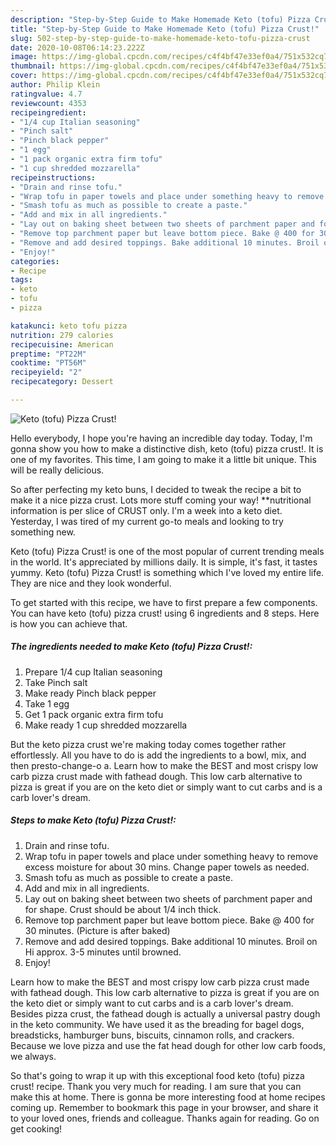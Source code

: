 ```yaml
---
description: "Step-by-Step Guide to Make Homemade Keto (tofu) Pizza Crust!"
title: "Step-by-Step Guide to Make Homemade Keto (tofu) Pizza Crust!"
slug: 502-step-by-step-guide-to-make-homemade-keto-tofu-pizza-crust
date: 2020-10-08T06:14:23.222Z
image: https://img-global.cpcdn.com/recipes/c4f4bf47e33ef0a4/751x532cq70/keto-tofu-pizza-crust-recipe-main-photo.jpg
thumbnail: https://img-global.cpcdn.com/recipes/c4f4bf47e33ef0a4/751x532cq70/keto-tofu-pizza-crust-recipe-main-photo.jpg
cover: https://img-global.cpcdn.com/recipes/c4f4bf47e33ef0a4/751x532cq70/keto-tofu-pizza-crust-recipe-main-photo.jpg
author: Philip Klein
ratingvalue: 4.7
reviewcount: 4353
recipeingredient:
- "1/4 cup Italian seasoning"
- "Pinch salt"
- "Pinch black pepper"
- "1 egg"
- "1 pack organic extra firm tofu"
- "1 cup shredded mozzarella"
recipeinstructions:
- "Drain and rinse tofu."
- "Wrap tofu in paper towels and place under something heavy to remove excess moisture for about 30 mins. Change paper towels as needed."
- "Smash tofu as much as possible to create a paste."
- "Add and mix in all ingredients."
- "Lay out on baking sheet between two sheets of parchment paper and for shape. Crust should be about 1/4 inch thick."
- "Remove top parchment paper but leave bottom piece. Bake @ 400 for 30 minutes. (Picture is after baked)"
- "Remove and add desired toppings. Bake additional 10 minutes. Broil on Hi approx. 3-5 minutes until browned."
- "Enjoy!"
categories:
- Recipe
tags:
- keto
- tofu
- pizza

katakunci: keto tofu pizza 
nutrition: 279 calories
recipecuisine: American
preptime: "PT22M"
cooktime: "PT56M"
recipeyield: "2"
recipecategory: Dessert

---
```



![Keto (tofu) Pizza Crust!](https://img-global.cpcdn.com/recipes/c4f4bf47e33ef0a4/751x532cq70/keto-tofu-pizza-crust-recipe-main-photo.jpg)

Hello everybody, I hope you're having an incredible day today. Today, I'm gonna show you how to make a distinctive dish, keto (tofu) pizza crust!. It is one of my favorites. This time, I am going to make it a little bit unique. This will be really delicious.

So after perfecting my keto buns, I decided to tweak the recipe a bit to make it a nice pizza crust. Lots more stuff coming your way! **nutritional information is per slice of CRUST only. I&#39;m a week into a keto diet. Yesterday, I was tired of my current go-to meals and looking to try something new.

Keto (tofu) Pizza Crust! is one of the most popular of current trending meals in the world. It's appreciated by millions daily. It is simple, it's fast, it tastes yummy. Keto (tofu) Pizza Crust! is something which I've loved my entire life. They are nice and they look wonderful.


To get started with this recipe, we have to first prepare a few components. You can have keto (tofu) pizza crust! using 6 ingredients and 8 steps. Here is how you can achieve that.

<!--inarticleads1-->

##### The ingredients needed to make Keto (tofu) Pizza Crust!:

1. Prepare 1/4 cup Italian seasoning
1. Take Pinch salt
1. Make ready Pinch black pepper
1. Take 1 egg
1. Get 1 pack organic extra firm tofu
1. Make ready 1 cup shredded mozzarella


But the keto pizza crust we&#39;re making today comes together rather effortlessly. All you have to do is add the ingredients to a bowl, mix, and then presto-change-o a. Learn how to make the BEST and most crispy low carb pizza crust made with fathead dough. This low carb alternative to pizza is great if you are on the keto diet or simply want to cut carbs and is a carb lover&#39;s dream. 

<!--inarticleads2-->

##### Steps to make Keto (tofu) Pizza Crust!:

1. Drain and rinse tofu.
1. Wrap tofu in paper towels and place under something heavy to remove excess moisture for about 30 mins. Change paper towels as needed.
1. Smash tofu as much as possible to create a paste.
1. Add and mix in all ingredients.
1. Lay out on baking sheet between two sheets of parchment paper and for shape. Crust should be about 1/4 inch thick.
1. Remove top parchment paper but leave bottom piece. Bake @ 400 for 30 minutes. (Picture is after baked)
1. Remove and add desired toppings. Bake additional 10 minutes. Broil on Hi approx. 3-5 minutes until browned.
1. Enjoy!


Learn how to make the BEST and most crispy low carb pizza crust made with fathead dough. This low carb alternative to pizza is great if you are on the keto diet or simply want to cut carbs and is a carb lover&#39;s dream. Besides pizza crust, the fathead dough is actually a universal pastry dough in the keto community. We have used it as the breading for bagel dogs, breadsticks, hamburger buns, biscuits, cinnamon rolls, and crackers. Because we love pizza and use the fat head dough for other low carb foods, we always. 

So that's going to wrap it up with this exceptional food keto (tofu) pizza crust! recipe. Thank you very much for reading. I am sure that you can make this at home. There is gonna be more interesting food at home recipes coming up. Remember to bookmark this page in your browser, and share it to your loved ones, friends and colleague. Thanks again for reading. Go on get cooking!
